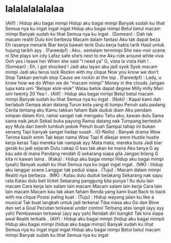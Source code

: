 # lalalalalalalaa
(Alif) :
Hidup aku bagai mimpi
Hidup aku bagai mimpi
Banyak sudah ku lihat
Semua nya ku ingat ingat ingat
Hidup aku bagai mimpi
Betul betul macam mimpi
Banyak sudah ku lihat
Semua nya ku ingat
.
(Somean) :
Dah tak macam realiti
Dulu kini berbeza
Macam dalam fantasi
Aku tak dapat beza
Eh rasanya menarik
Biar kerja bawah terik
Dulu kerja habis tarik
Hasil untuk hujung tarikh ayy
.
(Fareedpf) :
Aku.. semalam termimpi
She neo-noir scene ni
She plays sin city
Lafaz safe she’s next to me
Aku ride around white viva
Ooh yes i tease her
When she said “i need ya”
G, vista la vista Hah !
.
(Somean) :
Eh, i got shocked !
Jadi aku layan aku jadi syok
Syok macam mimpi
Jadi aku terus lock
Rockin with my clique
Now you know we don’t Stop
Takkan pernah stop
Cause we rockin at the top
.
(Fareedpf) :
Lady, u know how we do
When we do “macam mimpi”
Money in the clouds
Jangan lupa kata umi
“Belajar elok-elok”
Walau belok dapat degree
Milly milly
Mari sini twenty 20 Yea !
.
(Alif) :
Hidup aku bagai mimpi
Betul betul macam mimpi
Banyak sudah ku lihat
Semua nya ku ingat
.
(Noki) :
Kapal kami dah berlabuh
Gempa akan datang
Turun kota yang di tumpu
Penuh satu padang
Cerita tentang aku
Kamu takkan faham
Baik duduk diam
Aku pendam simpan dalam
Kini, ramai sangat nak mengaku
Tahu aku, kawan dulu
Sama sama naik jatuh
Sekali buka payung
Ramai datang nak
Tumpang berteduh ayy
Mula dari benih tumbuh pokok
Penuh buah
Sampai tahap ini bukan senang
Tapi banyak sangat hadap susah
.
(G-Nello) :
Banyak drama Wow
Terima kasih emm
Tak kejar nama Wow
Tapi K dikejar emm
Hustle hustle kerja keras
Tapi mereka tak nampak ayy
Mata mata, mereka buta
Jadi biar gerak ku jadi sejarah
Dulu cakap G kau tak akan ke mana
Aku tanya G ay kau ada di mana
Pandang rendah G sekarang siapa gila
Jangan bilang G kita ni kawan lama
.
(Kaka) :
Hidup aku bagai mimpi
Hidup aku bagai mimpi (yeah)
Banyak sudah ku lihat
Semua nya ku ingat ingat ingat
.
(MK) :
Hidup aku langgar scene
Langgar tak peduli siapa
.
(Tuju) :
Macam dalam mimpi
Realiti nya berbeza
.
(MK) :
Kalau dulu duduk belakang
Sekarang nak sapu rata
Kalau dulu beli ticket
Sekarang panggung kita punya !
Itu dulu lain macam
Cara kerja lain salam lain macam
Macam salam lain kerja
Cara lain lain macam
Macam kau tak akan faham
Benda yang kami buat
Back to back with ma clique
Posisi paling kuat
.
(Tuju) :
Hidup wayang jalan ku like a musical
Tak buat langkah untuk jadi terkenal
Tiba masa aku Go dan Blow dan set a Goal
Pecutan terkawal under control
Terbang atas langit (ayy ayy yah)
Pembawaan terkawal (ayy ayy yah)
Rendah diri bangkit
Tak kira siapa awal
Realiti terbalik
.
(Alif) :
Hidup aku bagai mimpi (hidup aku bagai mimpi)
Hidup aku bagai mimpi (hidup aku bagai mimpi)
Banyak sudah ku lihat
Semua nya ku ingat ingat ingat
Hidup aku bagai mimpi
Betul betul macam mimpi
Banyak sudah ku lihat
Semua nya ku ingat
